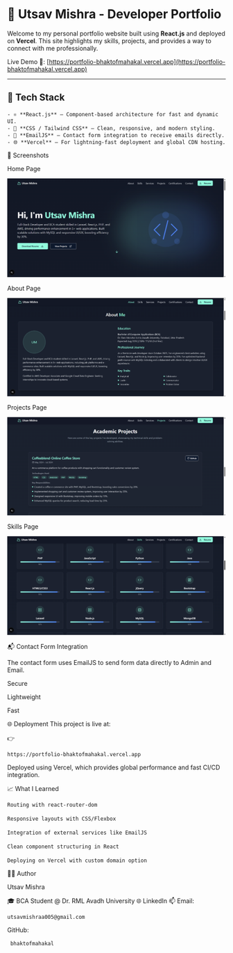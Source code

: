 # 💼 Utsav Mishra - Developer Portfolio

Welcome to my personal portfolio website built using **React.js** and deployed on **Vercel**. This site highlights my skills, projects, and provides a way to connect with me professionally.

Live Demo 🚀: [https://portfolio-bhaktofmahakal.vercel.app](https://portfolio-bhaktofmahakal.vercel.app)

---

## 🧠 Tech Stack


    - ⚛️ **React.js** – Component-based architecture for fast and dynamic UI.
    - 🎨 **CSS / Tailwind CSS** – Clean, responsive, and modern styling.
    - 💌 **EmailJS** – Contact form integration to receive emails directly.
    - 🌐 **Vercel** – For lightning-fast deployment and global CDN hosting.

📸 Screenshots

 Home Page	

 ![ Home Page](image/home.png) 
 
 About Page   

 ![About Page](image/about.png) 
 
 Projects Page
 
 ![Projects Page](image/projects.png)  
 
 Skills Page

 ![Skills Page](image/skills.png)
                                   

📬 Contact Form Integration

The contact form uses EmailJS to send form data directly to Admin and Email.

Secure

Lightweight

Fast

🌐 Deployment
This project is live at:

👉

    https://portfolio-bhaktofmahakal.vercel.app

Deployed using Vercel, which provides global performance and fast CI/CD integration.

📈 What I Learned

    Routing with react-router-dom
    
    Responsive layouts with CSS/Flexbox
    
    Integration of external services like EmailJS
    
    Clean component structuring in React
    
    Deploying on Vercel with custom domain option

🧑‍💻 Author

Utsav Mishra

🎓 BCA Student @ Dr. RML Avadh University
🌐 LinkedIn
📫 Email:

    utsavmishraa005@gmail.com
GitHub:

     bhaktofmahakal

